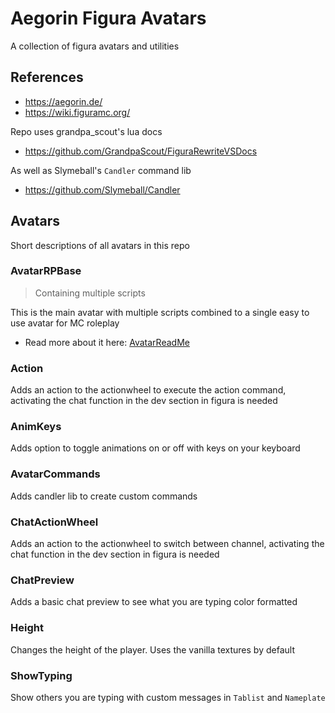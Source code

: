 # Aegorin Figura Avatars
A collection of figura avatars and utilities

## References
- https://aegorin.de/
- https://wiki.figuramc.org/

Repo uses grandpa_scout's lua docs
- https://github.com/GrandpaScout/FiguraRewriteVSDocs

As well as Slymeball's `Candler` command lib
- https://github.com/Slymeball/Candler

## Avatars
Short descriptions of all avatars in this repo

### AvatarRPBase
> Containing multiple scripts

This is the main avatar with multiple scripts combined to a single easy to use avatar for MC roleplay
- Read more about it here: [AvatarReadMe](https://github.com/AegorinDevelopment/figura-avatars/blob/master/AvatarRPBase/AvatarReadMe.md)

### Action
Adds an action to the actionwheel to execute the action command, activating the chat function in the dev section in figura is needed

### AnimKeys
Adds option to toggle animations on or off with keys on your keyboard

### AvatarCommands
Adds candler lib to create custom commands

### ChatActionWheel
Adds an action to the actionwheel to switch between channel, activating the chat function in the dev section in figura is needed

### ChatPreview
Adds a basic chat preview to see what you are typing color formatted

### Height
Changes the height of the player. Uses the vanilla textures by default

### ShowTyping
Show others you are typing with custom messages in `Tablist` and `Nameplate`



